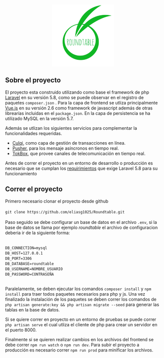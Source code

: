 <p align="center"><a href="https://roundtableperu.com"><img src="resources/img/logo/logo.png" width="200"></a></p>

## Sobre el proyecto

El proyecto esta construido utilizando como base el framework de php [Laravel](https://laravel.com/docs/5.8) en su versión 5.8, como se puede observar en el registro de paquetes `composer.json` . Para la capa de frontend se utliza principalmente [Vue.js](https://vuejs.org/) en su versión 2.6 como framework de javascript además de otras librearías incluidas en el `package.json`. En la capa de persistencia se ha utilizado MySQL en la versión 5.7.

Además se utlizan los siguientes servicios para complementar la funcionalidades requeridas.

-   [Culqi](https://www.culqi.com/), como capa de gestión de transacciones en línea.
-   [Pusher](https://pusher.com/), para los mensaje asíncronos en tiempo real.
-   [TokBox](https://tokbox.com/), que provee canales de telecomunicación en tiempo real.

Antes de correr el proyecto en un entorno de desarrollo o producción es necesario que se cumplan los [requirimientos](https://laravel.com/docs/5.8/installation#server-requirements) que exige Laravel 5.8 para su funcionamiento

## Correr el proyecto

Primero necesario clonar el proyecto desde github<br><br>
`git clone https://github.com/eliasg1025/Roundtable.git`<br><br>
Paso seguido se debe configurar un base de datos en el archivo `.env`, si la base de datos se llama por ejemplo <i>roundtable</i> el archivo de configuracion deberia ir de la siguiente forma:<br><br>

`DB_CONNECTION=mysql`<br>
`DB_HOST=127.0.0.1`<br>
`DB_PORT=3306`<br>
`DB_DATABASE=roundtable`<br>
`DB_USERNAME=NOMBRE_USUARIO`<br>
`DB_PASSWORD=CONTRASEÑA`<br><br>

Paralelamente, se deben ejecutar los comandos `composer install` y `npm install` para traer todos paquetes necesarios para php y js.
Una vez finalizado la instalación de los paquetes se deben correr los comandos de `php artisan generate:key && php artisan migrate --seed` para generar las tablas en la base de datos.

Si se quiere correr en proyecto en un entorno de pruebas se puede correr `php artisan serve` el cual utliza el cliente de php para crear un servidor en el puerto 8000.

Finalmente si se quieren realizar cambios en los archivos del frontend se debe correr `npm run watch` o `npm run dev`. Para subir el proyecto a producción es necesario correr `npm run prod` para minificar los archivos.
